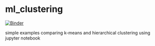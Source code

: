 # ml_clustering
[![Binder](https://mybinder.org/badge_logo.svg)](https://mybinder.org/v2/gh/pseastham/ml_clustering/master?filepath=clustering.ipynb)

simple examples comparing k-means and hierarchical clustering using jupyter notebook
